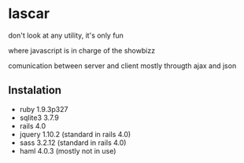 lascar
=========

don't look at any utility, it's only fun

where javascript is in charge of the showbizz

comunication between server and client mostly througth ajax and json

Instalation
-----------

* ruby 1.9.3p327
* sqlite3 3.7.9
* rails 4.0
* jquery 1.10.2 (standard in rails 4.0)
* sass 3.2.12 (standard in rails 4.0)
* haml 4.0.3 (mostly not in use)
